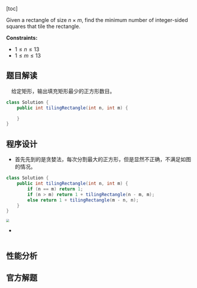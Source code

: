 [toc]

Given a rectangle of size $n \times m$, find the minimum number of integer-sided squares that tile the rectangle.



**Constraints:**

- $1 \le n \le 13$
- $1 \le m \le 13$



## 题目解读

&emsp;给定矩形，输出填充矩形最少的正方形数目。

```java
class Solution {
    public int tilingRectangle(int n, int m) {

    }
}
```

## 程序设计

* 首先先到的是贪婪法，每次分割最大的正方形，但是显然不正确，不满足如图的情况。

```java
class Solution {
    public int tilingRectangle(int n, int m) {
        if (n == m) return 1;
        if (n > m) return 1 + tilingRectangle(n - m, m);
        else return 1 + tilingRectangle(m - n, n);
    }
}
```

<img src="../images/#1240.png" style="zoom: 50%;" />

* 

```java

```

## 性能分析



## 官方解题